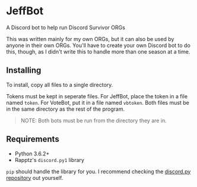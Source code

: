# JeffBot

A Discord bot to help run Discord Survivor ORGs

This was written mainly for my own ORGs, but it can also be used by anyone in their own ORGs. You'll have to create your own Discord bot to do this, though, as I didn't write this to handle more than one season at a time.

## Installing

To install, copy all files to a single directory.

Tokens must be kept in seperate files. For JeffBot, place the token in a file named `token`. For VoteBot, put it in a file named `vbtoken`. Both files must be in the same directory as the rest of the program.

> NOTE: Both bots must be run from the directory they are in.

## Requirements

* Python 3.6.2+
* Rapptz's `discord.py1` library

`pip` should handle the library for you. I recommend checking the [discord.py repository](https://github.com/Rapptz/discord.py) out yourself.
